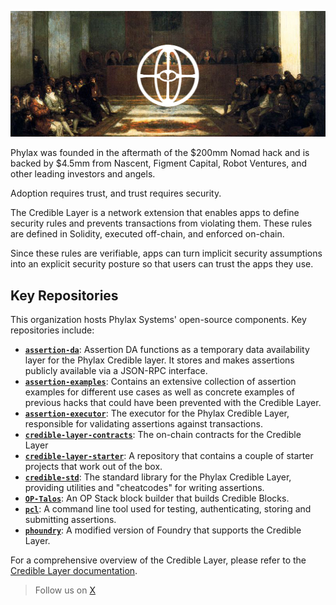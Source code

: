 ![Phylax Github Banner](./github-banner.png)

Phylax was founded in the aftermath of the $200mm Nomad hack and is backed by $4.5mm from Nascent, Figment Capital, Robot Ventures, and other leading investors and angels.

Adoption requires trust, and trust requires security.

The Credible Layer is a network extension that enables apps to define security rules and prevents transactions from violating them. These rules are defined in Solidity, executed off-chain, and enforced on-chain.

Since these rules are verifiable, apps can turn implicit security assumptions into an explicit security posture so that users can trust the apps they use.

## Key Repositories

This organization hosts Phylax Systems' open-source components. Key repositories include:

* **[`assertion-da`](https://github.com/phylaxsystems/assertion-da)**: Assertion DA functions as a temporary data availability layer for the Phylax Credible layer. It stores and makes assertions publicly available via a JSON-RPC interface.
* **[`assertion-examples`](https://github.com/phylaxsystems/assertion-examples)**: Contains an extensive collection of assertion examples for different use cases as well as concrete examples of previous hacks that could have been prevented with the Credible Layer.
* **[`assertion-executor`](https://github.com/phylaxsystems/assertion-executor)**: The executor for the Phylax Credible Layer, responsible for validating assertions against transactions.
* **[`credible-layer-contracts`](https://github.com/phylaxsystems/credible-layer-contracts)**: The on-chain contracts for the Credible Layer
* **[`credible-layer-starter`](https://github.com/phylaxsystems/credible-layer-starter)**: A repository that contains a couple of starter projects that work out of the box.
* **[`credible-std`](https://github.com/phylaxsystems/credible-std)**: The standard library for the Phylax Credible Layer, providing utilities and "cheatcodes" for writing assertions.
* **[`OP-Talos`](https://github.com/phylaxsystems/OP-Talos)**: An OP Stack block builder that builds Credible Blocks.
* **[`pcl`](https://github.com/phylaxsystems/pcl)**: A command line tool used for testing, authenticating, storing and submitting assertions.
* **[`phoundry`](https://github.com/phylaxsystems/phoundry)**: A modified version of Foundry that supports the Credible Layer.

For a comprehensive overview of the Credible Layer, please refer to the [Credible Layer documentation](https://docs.phylax.systems/).

> Follow us on [X](https://twitter.com/phylaxsystems)
